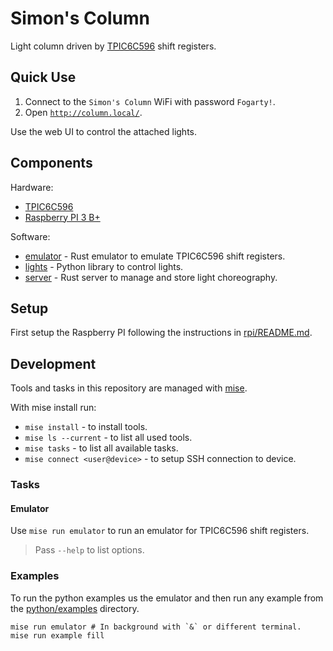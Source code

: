 # Simon's Column

Light column driven by [TPIC6C596](https://www.ti.com/lit/ds/symlink/tpic6c596.pdf) shift registers.

## Quick Use

1. Connect to the `Simon's Column` WiFi with password `Fogarty!`.
2. Open [`http://column.local/`](http://column.local/).

Use the web UI to control the attached lights.

## Components

Hardware:

- [TPIC6C596](https://www.ti.com/lit/ds/symlink/tpic6c596.pdf)
- [Raspberry PI 3 B+](rpi/)

Software:

- [emulator](rust/bin/emulator/) - Rust emulator to emulate TPIC6C596 shift registers.
- [lights](python/lights/) - Python library to control lights.
- [server](rust/bin/server/) - Rust server to manage and store light choreography.

## Setup

First setup the Raspberry PI following the instructions in [rpi/README.md](rpi/README.md#setup).

## Development

Tools and tasks in this repository are managed with [mise](https://mise.jdx.dev).

With mise install run:

- `mise install` - to install tools.
- `mise ls --current` - to list all used tools.
- `mise tasks` - to list all available tasks.
- `mise connect <user@device>` - to setup SSH connection to device.

### Tasks

#### Emulator

Use `mise run emulator` to run an emulator for TPIC6C596 shift registers.

> Pass `--help` to list options.

### Examples

To run the python examples us the emulator
and then run any example from the [python/examples](python/examples/) directory.

```shell
mise run emulator # In background with `&` or different terminal.
mise run example fill
```
